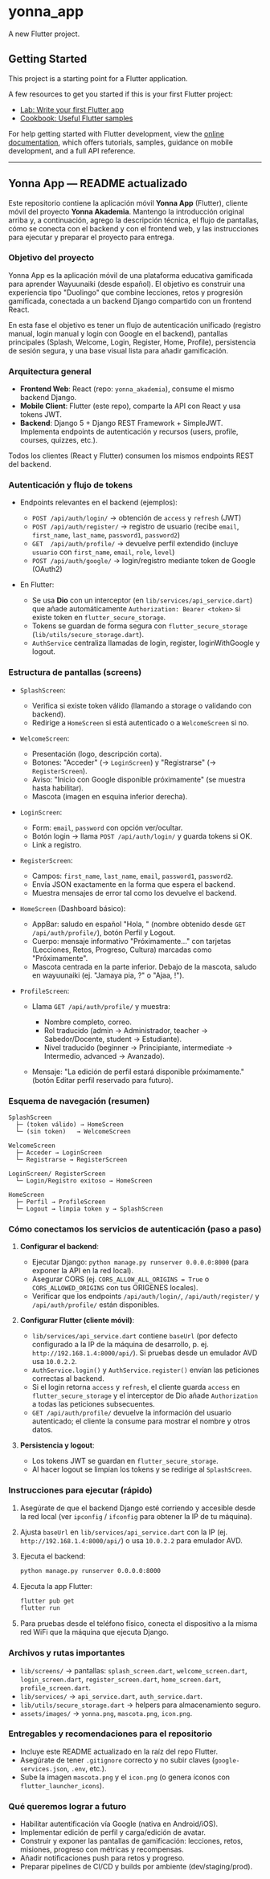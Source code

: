 # yonna_app

A new Flutter project.

## Getting Started

This project is a starting point for a Flutter application.

A few resources to get you started if this is your first Flutter project:

* [Lab: Write your first Flutter app](https://docs.flutter.dev/get-started/codelab)
* [Cookbook: Useful Flutter samples](https://docs.flutter.dev/cookbook)

For help getting started with Flutter development, view the
[online documentation](https://docs.flutter.dev/), which offers tutorials,
samples, guidance on mobile development, and a full API reference.

---

## Yonna App — README actualizado

Este repositorio contiene la aplicación móvil **Yonna App** (Flutter), cliente móvil del proyecto **Yonna Akademia**. Mantengo la introducción original arriba y, a continuación, agrego la descripción técnica, el flujo de pantallas, cómo se conecta con el backend y con el frontend web, y las instrucciones para ejecutar y preparar el proyecto para entrega.

### Objetivo del proyecto

Yonna App es la aplicación móvil de una plataforma educativa gamificada para aprender Wayuunaiki (desde español). El objetivo es construir una experiencia tipo "Duolingo" que combine lecciones, retos y progresión gamificada, conectada a un backend Django compartido con un frontend React.

En esta fase el objetivo es tener un flujo de autenticación unificado (registro manual, login manual y login con Google en el backend), pantallas principales (Splash, Welcome, Login, Register, Home, Profile), persistencia de sesión segura, y una base visual lista para añadir gamificación.

### Arquitectura general

* **Frontend Web**: React (repo: `yonna_akademia`), consume el mismo backend Django.
* **Mobile Client**: Flutter (este repo), comparte la API con React y usa tokens JWT.
* **Backend**: Django 5 + Django REST Framework + SimpleJWT. Implementa endpoints de autenticación y recursos (users, profile, courses, quizzes, etc.).

Todos los clientes (React y Flutter) consumen los mismos endpoints REST del backend.

### Autenticación y flujo de tokens

* Endpoints relevantes en el backend (ejemplos):

  * `POST /api/auth/login/` → obtención de `access` y `refresh` (JWT)
  * `POST /api/auth/register/` → registro de usuario (recibe `email`, `first_name`, `last_name`, `password1`, `password2`)
  * `GET  /api/auth/profile/` → devuelve perfil extendido (incluye `usuario` con `first_name`, `email`, `role`, `level`)
  * `POST /api/auth/google/` → login/registro mediante token de Google (OAuth2)

* En Flutter:

  * Se usa **Dio** con un interceptor (en `lib/services/api_service.dart`) que añade automáticamente `Authorization: Bearer <token>` si existe token en `flutter_secure_storage`.
  * Tokens se guardan de forma segura con `flutter_secure_storage` (`lib/utils/secure_storage.dart`).
  * `AuthService` centraliza llamadas de login, register, loginWithGoogle y logout.

### Estructura de pantallas (screens)

* `SplashScreen`:

  * Verifica si existe token válido (llamando a storage o validando con backend).
  * Redirige a `HomeScreen` si está autenticado o a `WelcomeScreen` si no.

* `WelcomeScreen`:

  * Presentación (logo, descripción corta).
  * Botones: "Acceder" (→ `LoginScreen`) y "Registrarse" (→ `RegisterScreen`).
  * Aviso: "Inicio con Google disponible próximamente" (se muestra hasta habilitar).
  * Mascota (imagen en esquina inferior derecha).

* `LoginScreen`:

  * Form: `email`, `password` con opción ver/ocultar.
  * Botón login → llama `POST /api/auth/login/` y guarda tokens si OK.
  * Link a registro.

* `RegisterScreen`:

  * Campos: `first_name`, `last_name`, `email`, `password1`, `password2`.
  * Envía JSON exactamente en la forma que espera el backend.
  * Muestra mensajes de error tal como los devuelve el backend.

* `HomeScreen` (Dashboard básico):

  * AppBar: saludo en español "Hola, <Nombre>" (nombre obtenido desde `GET /api/auth/profile/`), botón Perfil y Logout.
  * Cuerpo: mensaje informativo "Próximamente..." con tarjetas (Lecciones, Retos, Progreso, Cultura) marcadas como "Próximamente".
  * Mascota centrada en la parte inferior. Debajo de la mascota, saludo en wayuunaiki (ej. "Jamaya pia, <usuario>?" o "Ajaa, <usuario>!").

* `ProfileScreen`:

  * Llama `GET /api/auth/profile/` y muestra:

    * Nombre completo, correo.
    * Rol traducido (admin → Administrador, teacher → Sabedor/Docente, student → Estudiante).
    * Nivel traducido (beginner → Principiante, intermediate → Intermedio, advanced → Avanzado).
  * Mensaje: "La edición de perfil estará disponible próximamente." (botón Editar perfil reservado para futuro).

### Esquema de navegación (resumen)

```
SplashScreen
  ├─ (token válido) → HomeScreen
  └─ (sin token)   → WelcomeScreen

WelcomeScreen
  ├─ Acceder → LoginScreen
  └─ Registrarse → RegisterScreen

LoginScreen/ RegisterScreen
  └─ Login/Registro exitoso → HomeScreen

HomeScreen
  ├─ Perfil → ProfileScreen
  └─ Logout → limpia token y → SplashScreen
```

### Cómo conectamos los servicios de autenticación (paso a paso)

1. **Configurar el backend**:

   * Ejecutar Django: `python manage.py runserver 0.0.0.0:8000` (para exponer la API en la red local).
   * Asegurar CORS (ej. `CORS_ALLOW_ALL_ORIGINS = True` o `CORS_ALLOWED_ORIGINS` con tus ORIGENES locales).
   * Verificar que los endpoints `/api/auth/login/`, `/api/auth/register/` y `/api/auth/profile/` están disponibles.

2. **Configurar Flutter (cliente móvil)**:

   * `lib/services/api_service.dart` contiene `baseUrl` (por defecto configurado a la IP de la máquina de desarrollo, p. ej. `http://192.168.1.4:8000/api/`). Si pruebas desde un emulador AVD usa `10.0.2.2`.
   * `AuthService.login()` y `AuthService.register()` envían las peticiones correctas al backend.
   * Si el login retorna `access` y `refresh`, el cliente guarda `access` en `flutter_secure_storage` y el interceptor de Dio añade `Authorization` a todas las peticiones subsecuentes.
   * `GET /api/auth/profile/` devuelve la información del usuario autenticado; el cliente la consume para mostrar el nombre y otros datos.

3. **Persistencia y logout**:

   * Los tokens JWT se guardan en `flutter_secure_storage`.
   * Al hacer logout se limpian los tokens y se redirige al `SplashScreen`.

### Instrucciones para ejecutar (rápido)

1. Asegúrate de que el backend Django esté corriendo y accesible desde la red local (ver `ipconfig` / `ifconfig` para obtener la IP de tu máquina).
2. Ajusta `baseUrl` en `lib/services/api_service.dart` con la IP (ej. `http://192.168.1.4:8000/api/`) o usa `10.0.2.2` para emulador AVD.
3. Ejecuta el backend:

   ```bash
   python manage.py runserver 0.0.0.0:8000
   ```
4. Ejecuta la app Flutter:

   ```bash
   flutter pub get
   flutter run
   ```
5. Para pruebas desde el teléfono físico, conecta el dispositivo a la misma red WiFi que la máquina que ejecuta Django.

### Archivos y rutas importantes

* `lib/screens/` → pantallas: `splash_screen.dart`, `welcome_screen.dart`, `login_screen.dart`, `register_screen.dart`, `home_screen.dart`, `profile_screen.dart`.
* `lib/services/` → `api_service.dart`, `auth_service.dart`.
* `lib/utils/secure_storage.dart` → helpers para almacenamiento seguro.
* `assets/images/` → `yonna.png`, `mascota.png`, `icon.png`.

### Entregables y recomendaciones para el repositorio

* Incluye este README actualizado en la raíz del repo Flutter.
* Asegúrate de tener `.gitignore` correcto y no subir claves (`google-services.json`, `.env`, etc.).
* Sube la imagen `mascota.png` y el `icon.png` (o genera íconos con `flutter_launcher_icons`).

### Qué queremos lograr a futuro

* Habilitar autentificación vía Google (nativa en Android/iOS).
* Implementar edición de perfil y carga/edición de avatar.
* Construir y exponer las pantallas de gamificación: lecciones, retos, misiones, progreso con métricas y recompensas.
* Añadir notificaciones push para retos y progreso.
* Preparar pipelines de CI/CD y builds por ambiente (dev/staging/prod).
